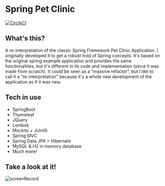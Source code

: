 # Spring Pet Clinic

[![CircleCI](https://circleci.com/gh/FedericoBonel/spring-pet-clinic/tree/main.svg?style=svg&circle-token=e9edfc4051a68481eb2aef3b5f4188f3b436d4e0)](https://circleci.com/gh/FedericoBonel/spring-pet-clinic/tree/main)

## What's this?

A re-interpretation of the classic Spring Framework Pet Clinic Application. I originally developed it to get a robust hold of Spring concepts. 
It's based on the original spring example application and provides the same functionalities, but it's different in its code and implementation (since it was made from scratch). 
It could be seen as a "massive refactor", but I like to call it a "re-interpretation" because it's a whole new development of the application as if it was new.


## Tech in use

* SpringBoot
* Thymeleaf
* JQuery
* Lombok
* Mockito + JUnit5
* Spring MVC
* Spring Data JPA + Hibernate
* MySQL & H2 in memory database
* Much more!

## Take a look at it!

![screenRecord](https://media2.giphy.com/media/9tVOjlIjGtBUFiYLDQ/giphy.gif?cid=790b76117e29ab15f32ec873cc519adfbbad5f5ecd02848b&rid=giphy.gif&ct=g)